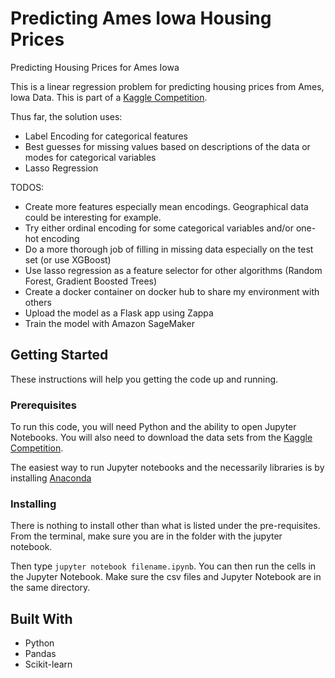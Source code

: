 # Predicting Ames Iowa Housing Prices

Predicting Housing Prices for Ames Iowa

This is a linear regression problem for predicting housing prices from Ames,
Iowa Data. This is part of a 
[Kaggle Competition](https://www.kaggle.com/c/house-prices-advanced-regression-techniques/leaderboard).

Thus far, the solution uses:
* Label Encoding for categorical features 
* Best guesses for missing values based on descriptions of the data or modes for categorical variables
* Lasso Regression

TODOS:
* Create more features especially mean encodings. Geographical data could be interesting for example.
* Try either ordinal encoding for some categorical variables and/or one-hot encoding
* Do a more thorough job of filling in missing data especially on the test set (or use XGBoost)
* Use lasso regression as a feature selector for other algorithms (Random Forest, Gradient Boosted Trees)
* Create a docker container on docker hub to share my environment with others
* Upload the model as a Flask app using Zappa
* Train the model with Amazon SageMaker


## Getting Started

These instructions will help you getting the code up and running.

### Prerequisites

To run this code, you will need Python and the ability to open Jupyter Notebooks.
You will also need to download the data sets from the 
[Kaggle Competition](https://www.kaggle.com/c/house-prices-advanced-regression-techniques/leaderboard).

The easiest way to run Jupyter notebooks and the necessarily libraries is by
installing [Anaconda](https://www.anaconda.com/)


### Installing

There is nothing to install other than what is listed under the pre-requisites.
From the terminal, make sure you are in the folder with the jupyter notebook.

Then type `jupyter notebook filename.ipynb`. You can then run the cells in the
Jupyter Notebook. Make sure the csv files and Jupyter Notebook are in the same
directory.

## Built With
* Python 
* Pandas 
* Scikit-learn
